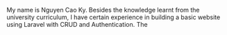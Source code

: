 My name is Nguyen Cao Ky.
Besides the knowledge learnt from the university curriculum, I have certain experience in building a basic website using Laravel with CRUD and Authentication.
The 
